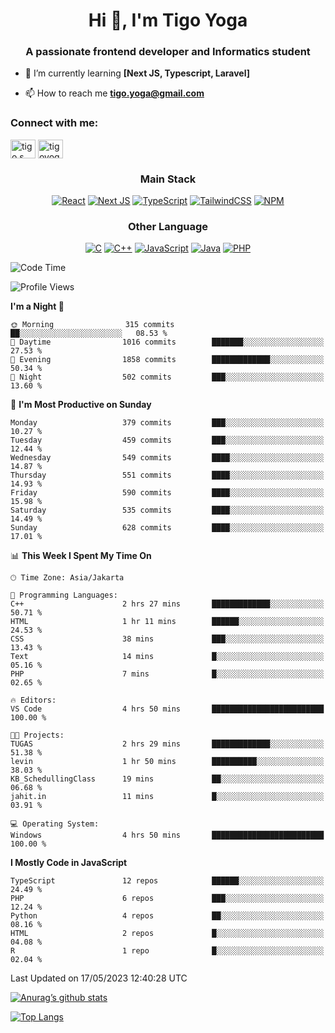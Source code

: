 
<h1 align="center">Hi 👋, I'm Tigo Yoga</h1>
<h3 align="center">A passionate frontend developer and Informatics student</h3>

- 🌱 I’m currently learning **[Next JS, Typescript, Laravel]**

- 📫 How to reach me **tigo.yoga@gmail.com**

<h3 align="left">Connect with me:</h3>
<p align="left">
<a href="https://linkedin.com/in/tigo s yoga" target="blank"><img align="center" src="https://raw.githubusercontent.com/rahuldkjain/github-profile-readme-generator/master/src/images/icons/Social/linked-in-alt.svg" alt="tigo s yoga" height="30" width="40" /></a>
<a href="https://instagram.com/tigoyoga" target="blank"><img align="center" src="https://raw.githubusercontent.com/rahuldkjain/github-profile-readme-generator/master/src/images/icons/Social/instagram.svg" alt="tigoyoga" height="30" width="40" /></a>
</p>



<h3 align="center">Main Stack</h3>
<div align="center">
  
  <a href="">![React](https://img.shields.io/badge/react-%2320232a.svg?style=for-the-badge&logo=react&logoColor=%2361DAFB)</a>
  <a href="">![Next JS](https://img.shields.io/badge/Next-black?style=for-the-badge&logo=next.js&logoColor=white)</a>
   <a href="">![TypeScript](https://img.shields.io/badge/typescript-%23007ACC.svg?style=for-the-badge&logo=typescript&logoColor=white)</a>
  <a href="">![TailwindCSS](https://img.shields.io/badge/tailwindcss-%2338B2AC.svg?style=for-the-badge&logo=tailwind-css&logoColor=white)</a>
  <a href="">![NPM](https://img.shields.io/badge/NPM-%23000000.svg?style=for-the-badge&logo=npm&logoColor=white)</a>
</div>
<h3 align="center">Other Language</h3>
<div align="center">
  
  <a href="">![C](https://img.shields.io/badge/c-%2300599C.svg?style=for-the-badge&logo=c&logoColor=white)</a>
  <a href="">![C++](https://img.shields.io/badge/c++-%2300599C.svg?style=for-the-badge&logo=c%2B%2B&logoColor=white)</a>
  <a href="">![JavaScript](https://img.shields.io/badge/javascript-%23323330.svg?style=for-the-badge&logo=javascript&logoColor=%23F7DF1E)</a>
  <a href="">![Java](https://img.shields.io/badge/java-%23ED8B00.svg?style=for-the-badge&logo=java&logoColor=white)</a>
  <a href="">![PHP](https://img.shields.io/badge/php-%23777BB4.svg?style=for-the-badge&logo=php&logoColor=white)</a>
</div>

<!--START_SECTION:waka-->
![Code Time](http://img.shields.io/badge/Code%20Time-332%20hrs%2052%20mins-blue)

![Profile Views](http://img.shields.io/badge/Profile%20Views-11-blue)

**I'm a Night 🦉** 

```text
🌞 Morning                315 commits         ██░░░░░░░░░░░░░░░░░░░░░░░   08.53 % 
🌆 Daytime                1016 commits        ███████░░░░░░░░░░░░░░░░░░   27.53 % 
🌃 Evening                1858 commits        █████████████░░░░░░░░░░░░   50.34 % 
🌙 Night                  502 commits         ███░░░░░░░░░░░░░░░░░░░░░░   13.60 % 
```
📅 **I'm Most Productive on Sunday** 

```text
Monday                   379 commits         ███░░░░░░░░░░░░░░░░░░░░░░   10.27 % 
Tuesday                  459 commits         ███░░░░░░░░░░░░░░░░░░░░░░   12.44 % 
Wednesday                549 commits         ████░░░░░░░░░░░░░░░░░░░░░   14.87 % 
Thursday                 551 commits         ████░░░░░░░░░░░░░░░░░░░░░   14.93 % 
Friday                   590 commits         ████░░░░░░░░░░░░░░░░░░░░░   15.98 % 
Saturday                 535 commits         ████░░░░░░░░░░░░░░░░░░░░░   14.49 % 
Sunday                   628 commits         ████░░░░░░░░░░░░░░░░░░░░░   17.01 % 
```


📊 **This Week I Spent My Time On** 

```text
🕑︎ Time Zone: Asia/Jakarta

💬 Programming Languages: 
C++                      2 hrs 27 mins       █████████████░░░░░░░░░░░░   50.71 % 
HTML                     1 hr 11 mins        ██████░░░░░░░░░░░░░░░░░░░   24.53 % 
CSS                      38 mins             ███░░░░░░░░░░░░░░░░░░░░░░   13.43 % 
Text                     14 mins             █░░░░░░░░░░░░░░░░░░░░░░░░   05.16 % 
PHP                      7 mins              █░░░░░░░░░░░░░░░░░░░░░░░░   02.65 % 

🔥 Editors: 
VS Code                  4 hrs 50 mins       █████████████████████████   100.00 % 

🐱‍💻 Projects: 
TUGAS                    2 hrs 29 mins       █████████████░░░░░░░░░░░░   51.38 % 
levin                    1 hr 50 mins        ██████████░░░░░░░░░░░░░░░   38.03 % 
KB_SchedullingClass      19 mins             ██░░░░░░░░░░░░░░░░░░░░░░░   06.68 % 
jahit.in                 11 mins             █░░░░░░░░░░░░░░░░░░░░░░░░   03.91 % 

💻 Operating System: 
Windows                  4 hrs 50 mins       █████████████████████████   100.00 % 
```

**I Mostly Code in JavaScript** 

```text
TypeScript               12 repos            ██████░░░░░░░░░░░░░░░░░░░   24.49 % 
PHP                      6 repos             ███░░░░░░░░░░░░░░░░░░░░░░   12.24 % 
Python                   4 repos             ██░░░░░░░░░░░░░░░░░░░░░░░   08.16 % 
HTML                     2 repos             █░░░░░░░░░░░░░░░░░░░░░░░░   04.08 % 
R                        1 repo              █░░░░░░░░░░░░░░░░░░░░░░░░   02.04 % 
```




 Last Updated on 17/05/2023 12:40:28 UTC
<!--END_SECTION:waka-->

[![Anurag’s github stats](https://github-readme-stats.vercel.app/api?username=tigoyoga)](https://github.com/tigoyoga)

[![Top Langs](https://github-readme-stats.vercel.app/api/top-langs/?username=tigoyoga&layout=compact)](https://github.com/tigoyoga)
